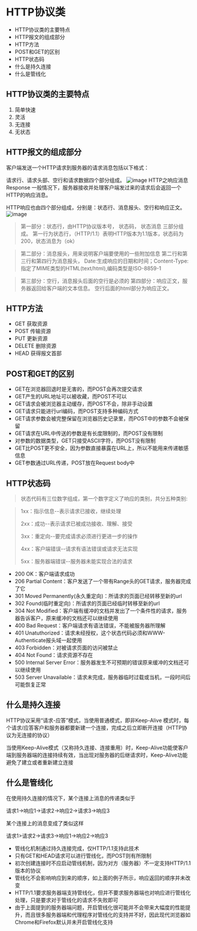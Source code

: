 # HTTP协议类
- HTTP协议类的主要特点
- HTTP报文的组成部分
- HTTP方法
- POST和GET的区别
- HTTP状态码
- 什么是持久连接
- 什么是管线化


## HTTP协议类的主要特点
1. 简单快速
2. 灵活
3. 无连接
4. 无状态

## HTTP报文的组成部分

客户端发送一个HTTP请求到服务器的请求消息包括以下格式：

请求行、请求头部、空行和请求数据四个部分组成。
![image](E:/js/%E8%AF%B7%E6%B1%82%E6%8A%A5%E6%96%87.png)
HTTP之响应消息Response
一般情况下，服务器接收并处理客户端发过来的请求后会返回一个HTTP的响应消息。

HTTP响应也由四个部分组成，分别是：状态行、消息报头、空行和响应正文。
![image](E:/js/%E5%93%8D%E5%BA%94%E6%8A%A5%E6%96%87.png)
 
> 第一部分：状态行，由HTTP协议版本号， 状态码， 状态消息 三部分组成。
第一行为状态行，（HTTP/1.1）表明HTTP版本为1.1版本，状态码为200，状态消息为（ok）

> 第二部分：消息报头，用来说明客户端要使用的一些附加信息
第二行和第三行和第四行为消息报头，
Date:生成响应的日期和时间；Content-Type:指定了MIME类型的HTML(text/html),编码类型是ISO-8859-1

> 第三部分：空行，消息报头后面的空行是必须的
第四部分：响应正文，服务器返回给客户端的文本信息。
空行后面的html部分为响应正文。

## HTTP方法
- GET       获取资源
- POST      传输资源
- PUT       更新资源
- DELETE    删除资源
- HEAD      获得报文首部

## POST和GET的区别
- GET在浏览器回退时是无害的，而POST会再次提交请求
- GET产生的URL地址可以被收藏，而POST不可以
- GET请求会被浏览器主动缓存，而POST不会，除非手动设置
- GET请求只能进行url编码，而POST支持多种编码方式
- GET请求参数会被完整保留在浏览器历史记录里，而POST中的参数不会被保留
- GET请求在URL中传送的参数是有长度限制的，而POST没有限制
- 对参数的数据类型，GET只接受ASCIl字符，而POST没有限制
- GET比POST更不安全，因为参数直接暴露在URL上，所以不能用来传递敏感信息
- GET参数通过URL传递，POST放在Request body中


## HTTP状态码
> 状态代码有三位数字组成，第一个数字定义了响应的类别，共分五种类别:

> 1xx：指示信息--表示请求已接收，继续处理
> 
> 2xx：成功--表示请求已被成功接收、理解、接受
> 
> 3xx：重定向--要完成请求必须进行更进一步的操作
> 
> 4xx：客户端错误--请求有语法错误或请求无法实现
>
> 5xx：服务器端错误--服务器未能实现合法的请求

- 200 OK：客户端请求成功
- 206 Partial Content：客户发送了一个带有Range头的GET请求，服务器完成了它
- 301 Moved Permanently(永久重定向)：所请求的页面已经转移至新的url
- 302 Found(临时重定向)：所请求的页面已经临时转移至新的url
- 304 Not Modified：客户端有缓冲的文档并发出了一个条件性的请求，服务器告诉客户，原来缓冲的文档还可以继续使用
- 400 Bad Request：客户端请求有语法错误，不能被服务器所理解
- 401 Unatuthorized：请求未经授权，这个状态代码必须和WWW-Authenticate报头域一起使用
- 403 Forbidden：对被请求页面的访问被禁止
- 404 Not Found：请求资源不存在
- 500 Internal Server Error：服务器发生不可预期的错误原来缓冲的文档还可以继续使用
- 503 Server Unavailable：请求未完成，服务器临时过载或当机，一段时间后可能恢复正常


## 什么是持久连接
HTTP协议采用“请求-应答”模式，当使用普通模式，即非Keep-Alive 模式时，每个请求/应答客户和服务器都要新建一个连接，完成之后立即断开连接（HTTP协议为无连接的协议）

当使用Keep-Alive模式（又称持久连接、连接重用）时，Keep-Alive功能使客户端到服务器端的连接持续有效，当出现对服务器的后继请求时，Keep-Alive功能避免了建立或者重新建立连接

## 什么是管线化
在使用持久连接的情况下，某个连接上消息的传递类似于

请求1->响应1->请求2->响应2->请求3->响应3

某个连接上的消息变成了类似这样

请求1>请求2->请求3->响应1->响应2->响应3

- 管线化机制通过持久连接完成，仅HTTP/1.1支持此技术
- 只有GET和HEAD请求可以进行管线化，而POST则有所限制
- 初次创建连接时不应启动管线机制，因为对方（服务器）不一定支持HTTP/1.1版本的协议
- 管线化不会影响响应到来的顺序，如上面的例子所示，响应返回的顺序并未改变
- HTTP/1.1要求服务器端支持管线化，但并不要求服务器端也对响应进行管线化处理，只是要求对于管线化的请求不失败即可
- 由于上面提到的服务器端问题，开启管线化很可能并不会带来大幅度的性能提升，而且很多服务器端和代理程序对管线化的支持并不好，因此现代浏览器如Chrome和Firefox默认并未开启管线化支持